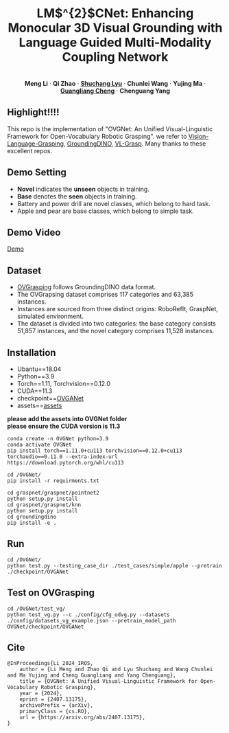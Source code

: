 
<p align="center">
  <h1 align="center">LM$^{2}$CNet: Enhancing Monocular 3D Visual Grounding with Language Guided Multi-Modality Coupling Network</h1>
  <p align="center">


   <br />
    <strong>Meng Li</strong></a>
    ·
    <strong>Qi Zhao</strong></a>
    ·
    <a href="https://cv-shuchanglyu.github.io/EnHome.html"><strong>Shuchang Lyu</strong></a>
    ·
    <strong>Chunlei Wang</strong></a>    
    ·
    <strong>Yujing Ma</strong></a>
    ·
    <a href="https://sites.google.com/view/guangliangcheng"><strong>Guangliang Cheng</strong></a>
    ·
    <strong>Chenguang Yang</strong></a>
    <br />
<p align="center">

    
  </p>





## Highlight!!!!
This repo is the implementation of "OVGNet: An Unified Visual-Linguistic Framework for Open-Vocabulary Robotic Grasping". we refer to [Vision-Language-Grasping](https://github.com/xukechun/Vision-Language-Grasping), [GroundingDINO](https://github.com/IDEA-Research/GroundingDINO), [VL-Grasp](https://github.com/luyh20/VL-Grasp). Many thanks to these excellent repos.



## Demo Setting
* **Novel** indicates the **unseen** objects in training.
* **Base** denotes the **seen** objects in training.
* Battery and power drill are novel classes, which belong to hard task.
* Apple and pear are base classes, which belong to simple task.

      





## Demo Video


[Demo](https://github.com/cv516Buaa/OVGNet/assets/94512783/6a4a1f64-6c7f-4012-8774-60babf933290)


## Dataset
* [OVGrasping](https://pan.baidu.com/s/113wBIJ-hWnSJNkWlngPqAg?pwd=8667) follows GroundingDINO data format.
* The OVGrapsing dataset comprises 117 categories and 63,385 instances.
* Instances are sourced from three distinct origins: RoboRefIt, GraspNet, simulated environment.
* The dataset is divided into two categories: the base category consists 51,857 instances, and the novel category comprises 11,528 instances. 

## Installation
* Ubantu==18.04
* Python==3.9 
* Torch==1.11, Torchvision==0.12.0
* CUDA==11.3
* checkpoint==[OVGANet](https://pan.baidu.com/s/13j4XBza1LNzsh-5RSfdFiQ?pwd=f3md)
* assets==[assets](https://pan.baidu.com/s/1vUestnCMZKZU5Kb2lC1LMA?pwd=uov1)

**please add the assets into OVGNet folder**
<br />
**please ensure the CUDA version is 11.3**
```
conda create -n OVGNet python=3.9
conda activate OVGNet
pip install torch==1.11.0+cu113 torchvision==0.12.0+cu113 torchaudio==0.11.0 --extra-index-url https://download.pytorch.org/whl/cu113
```


```
cd /OVGNet/
pip install -r requirments.txt
```

```
cd graspnet/graspnet/pointnet2
python setup.py install
cd graspnet/graspnet/knn
python setup.py install
cd groundingdino
pip install -e .
```

## Run
```
cd /OVGNet/
python test.py --testing_case_dir ./test_cases/simple/apple --pretrain ./checkpoint/OVGANet
```

## Test on OVGrasping
```
cd /OVGNet/test_vg/
python test_vg.py --c ./config/cfg_odvg.py --datasets ./config/datasets_vg_example.json --pretrain_model_path  OVGNet/checkpoint/OVGANet
```

## Cite
```
@InProceedings{Li_2024_IROS,
    author = {Li Meng and Zhao Qi and Lyu Shuchang and Wang Chunlei and Ma Yujing and Cheng Guangliang and Yang Chenguang},
    title = {OVGNet: A Unified Visual-Linguistic Framework for Open-Vocabulary Robotic Grasping},
    year = {2024},
    eprint = {2407.13175},
    archivePrefix = {arXiv},
    primaryClass = {cs.RO},
    url = {https://arxiv.org/abs/2407.13175}, 
}
